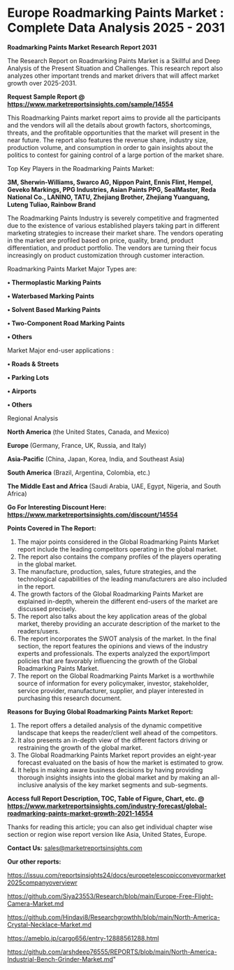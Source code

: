  # Europe Roadmarking Paints Market : Complete Data Analysis 2025 - 2031

<strong>Roadmarking Paints Market Research Report 2031</strong>

The Research Report on Roadmarking Paints Market is a Skillful and Deep Analysis of the Present Situation and Challenges. This research report also analyzes other important trends and market drivers that will affect market growth over 2025-2031.

<strong>Request Sample Report @ <a href=https://www.marketreportsinsights.com/sample/14554>https://www.marketreportsinsights.com/sample/14554</a></strong>

This Roadmarking Paints market report aims to provide all the participants and the vendors will all the details about growth factors, shortcomings, threats, and the profitable opportunities that the market will present in the near future. The report also features the revenue share, industry size, production volume, and consumption in order to gain insights about the politics to contest for gaining control of a large portion of the market share.

Top Key Players in the Roadmarking Paints Market:

<strong>3M, Sherwin-Williams, Swarco AG, Nippon Paint, Ennis Flint, Hempel, Geveko Markings, PPG Industries, Asian Paints PPG, SealMaster, Reda National Co., LANINO, TATU, Zhejiang Brother, Zhejiang Yuanguang, Luteng Tuliao, Rainbow Brand</strong>

The Roadmarking Paints Industry is severely competitive and fragmented due to the existence of various established players taking part in different marketing strategies to increase their market share. The vendors operating in the market are profiled based on price, quality, brand, product differentiation, and product portfolio. The vendors are turning their focus increasingly on product customization through customer interaction.

Roadmarking Paints Market Major Types are:

<strong>• Thermoplastic Marking Paints

• Waterbased Marking Paints

• Solvent Based Marking Paints

• Two-Component Road Marking Paints

• Others</strong>

Market Major end-user applications :

<strong>• Roads & Streets

• Parking Lots

• Airports

• Others</strong>

Regional Analysis

</u><strong><b>North America</b></strong> (the United States, Canada, and Mexico)

<strong><b>Europe </b></strong>(Germany, France, UK, Russia, and Italy)

<strong><b>Asia-Pacific</b></strong> (China, Japan, Korea, India, and Southeast Asia)

<strong><b>South America</b></strong> (Brazil, Argentina, Colombia, etc.)

<strong><b>The Middle East and Africa</b></strong> (Saudi Arabia, UAE, Egypt, Nigeria, and South Africa)

<strong>Go For Interesting Discount Here: <a href=https://www.marketreportsinsights.com/discount/14554>https://www.marketreportsinsights.com/discount/14554</a></strong>

<strong>Points Covered in The Report:</strong>
<ol>
  <li>The major points considered in the Global Roadmarking Paints Market report include the leading competitors operating in the global market.</li>
  <li>The report also contains the company profiles of the players operating in the global market.</li>
  <li>The manufacture, production, sales, future strategies, and the technological capabilities of the leading manufacturers are also included in the report.</li>
  <li>The growth factors of the Global Roadmarking Paints Market are explained in-depth, wherein the different end-users of the market are discussed precisely.</li>
  <li>The report also talks about the key application areas of the global market, thereby providing an accurate description of the market to the readers/users.</li>
  <li>The report incorporates the SWOT analysis of the market. In the final section, the report features the opinions and views of the industry experts and professionals. The experts analyzed the export/import policies that are favorably influencing the growth of the Global Roadmarking Paints Market.</li>
  <li>The report on the Global Roadmarking Paints Market is a worthwhile source of information for every policymaker, investor, stakeholder, service provider, manufacturer, supplier, and player interested in purchasing this research document.</li>
</ol>
<strong>Reasons for Buying Global Roadmarking Paints Market Report:</strong>

<ol>
  <li>The report offers a detailed analysis of the dynamic competitive landscape that keeps the reader/client well ahead of the competitors.</li>
  <li>It also presents an in-depth view of the different factors driving or restraining the growth of the global market.</li>
  <li>The Global Roadmarking Paints Market report provides an eight-year forecast evaluated on the basis of how the market is estimated to grow.</li>
  <li>It helps in making aware business decisions by having providing thorough insights insights into the global market and by making an all-inclusive analysis of the key market segments and sub-segments.</li>
</ol>
<strong>Access full Report Description, TOC, Table of Figure, Chart, etc. @ <a href=https://www.marketreportsinsights.com/industry-forecast/global-roadmarking-paints-market-growth-2021-14554>https://www.marketreportsinsights.com/industry-forecast/global-roadmarking-paints-market-growth-2021-14554</a></strong>


Thanks for reading this article; you can also get individual chapter wise section or region wise report version like Asia, United States, Europe.

<strong>Contact Us:</strong>
sales@marketreportsinsights.com

<strong>Our other reports:</strong>

<a href=https://issuu.com/reportsinsights24/docs/europetelescopicconveyormarket2025companyoverviewr>https://issuu.com/reportsinsights24/docs/europetelescopicconveyormarket2025companyoverviewr</a>

<a href=https://github.com/Siya23553/Research/blob/main/Europe-Free-Flight-Camera-Market.md>https://github.com/Siya23553/Research/blob/main/Europe-Free-Flight-Camera-Market.md</a>

<a href=https://github.com/Hindavi8/Researchgrowthh/blob/main/North-America-Crystal-Necklace-Market.md>https://github.com/Hindavi8/Researchgrowthh/blob/main/North-America-Crystal-Necklace-Market.md</a>

<a href=https://ameblo.jp/cargo656/entry-12888561288.html>https://ameblo.jp/cargo656/entry-12888561288.html</a>

<a href=https://github.com/arshdeep76555/REPORTS/blob/main/North-America-Industrial-Bench-Grinder-Market.md>https://github.com/arshdeep76555/REPORTS/blob/main/North-America-Industrial-Bench-Grinder-Market.md</a>"
